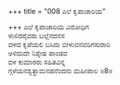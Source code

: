 +++
title = "008 ಎಲೆ ಕೃಪಾಚಾರಿಯ"

+++
ಎಲೆ ಕೃಪಾಚಾರಿಯ ವಿರೋಧಿಗ  
ಳುಳಿದರೈವರು ಬಲ್ಲೆನದನಸ  
ದಳದ ಕೃಪೆಯಲಿ ಬಸಿದು ಬೀಳುವನವರಿಗಸುರಾರಿ  
ಅಳಿದುದೇ ನಿಶ್ಶೇಷ ಪಾಂಡವ  
ದಳ ಕುಮಾರರು ಸಹಿತವಿನ್ನ  
ಗ್ಗಳೆಯನಶ್ವತ್ಥಾಮನಹನೆಂದನು ಮಹೀಪಾಲ     ॥8॥